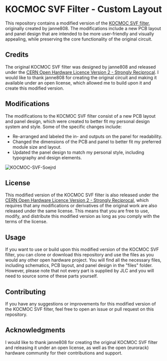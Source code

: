 # KOCMOC SVF Filter - Custom Layout

This repository contains a modified version of the [KOCMOC SVF filter](https://github.com/janne808/Kocmoc-Eurorack), originally created by janne808.
The modifications include a new PCB layout and panel design that are intended to be more user-friendly and visually appealing, while preserving the core functionality of the original circuit.

## Credits

The original KOCMOC SVF filter was designed by janne808 and released under the [CERN Open Hardware Licence Version 2 - Strongly Reciprocal](https://ohwr.org/cernohl). I would like to thank janne808 for creating the original circuit and making it available under an open license, which allowed me to build upon it and create this modified version.

## Modifications

The modifications to the KOCMOC SVF filter consist of a new PCB layout and panel design, which were created to better fit my personal design system and style. Some of the specific changes include:

- Re-arranged and labeled the in- and outputs on the panel for readability.
- Changed the dimensions of the PCB and panel to better fit my preferred module size and layout.
- Updated the panel design to match my personal style, including typography and design elements.

![KOCMOC-SVF-Soejrd](https://user-images.githubusercontent.com/34421739/227522390-2ce958e3-542a-442b-aa27-4c31685ccd3d.png)

## License

This modified version of the KOCMOC SVF filter is also released under the [CERN Open Hardware Licence Version 2 - Strongly Reciprocal](https://ohwr.org/cernohl), which requires that any modifications or derivatives of the original work are also released under the same license. This means that you are free to use, modify, and distribute this modified version as long as you comply with the terms of the license.

## Usage

If you want to use or build upon this modified version of the KOCMOC SVF filter, you can clone or download this repository and use the files as you would any other open hardware project. You will find all the necessary files, including schematics, PCB layout, and panel design in the "files" folder. However, please note that not every part is supplied by JLC and you will need to source some of these parts yourself.


## Contributing

If you have any suggestions or improvements for this modified version of the KOCMOC SVF filter, feel free to open an issue or pull request on this repository.

## Acknowledgments

I would like to thank janne808 for creating the original KOCMOC SVF filter and releasing it under an open license, as well as the open (eurorack) hardware community for their contributions and support.
